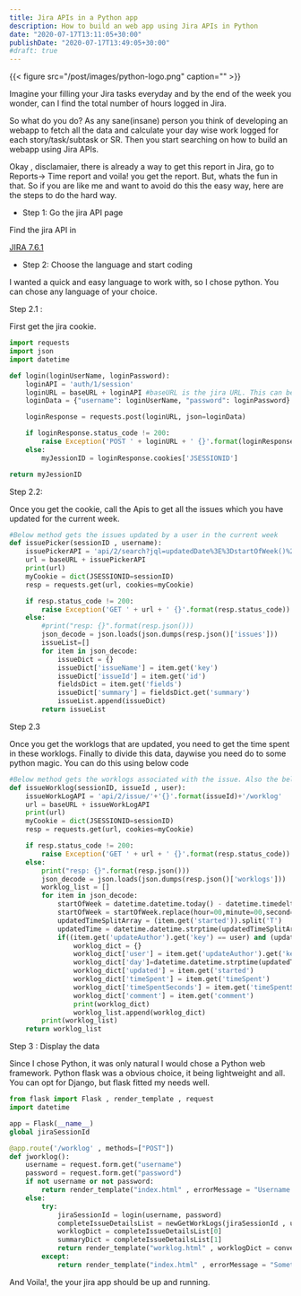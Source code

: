 ```yaml
---
title: Jira APIs in a Python app
description: How to build an web app using Jira APIs in Python
date: "2020-07-17T13:11:05+30:00"
publishDate: "2020-07-17T13:49:05+30:00"
#draft: true
---
```

{{< figure src="/post/images/python-logo.png" caption="" >}}

Imagine your filling your Jira tasks everyday and by the end of the week you wonder, can I find the total number of hours logged in Jira.

So what do you do? As any sane(insane) person you think of developing an webapp to fetch all the data and calculate your day wise work logged for each story/task/subtask or SR. Then you start searching on how to build an webapp using Jira APIs. 

Okay , disclamaier, there is already a way to get this report in Jira, go to Reports→ Time report and voila! you get the report. But, whats the fun in that. So if you are like me and want to avoid do this the easy way, here are the steps to do the hard way.

- Step 1: Go the jira API page

Find the jira API in 

[JIRA 7.6.1](https://docs.atlassian.com/software/jira/docs/api/REST/7.6.1/#api/2/issue-getIssueWorklog)

- Step 2: Choose the language and start coding

I wanted a quick and easy language to work with, so I chose python. You can chose any language of your choice.

Step 2.1 :

First get the jira cookie.

```python
import requests
import json
import datetime

def login(loginUserName, loginPassword):
    loginAPI = 'auth/1/session'
    loginURL = baseURL + loginAPI #baseURL is the jira URL. This can be a company specific Jira URL
    loginData = {"username": loginUserName, "password": loginPassword}

    loginResponse = requests.post(loginURL, json=loginData)

    if loginResponse.status_code != 200:
        raise Exception('POST ' + loginURL + ' {}'.format(loginResponse.status_code))
    else:
        myJessionID = loginResponse.cookies['JSESSIONID']

return myJessionID
```

Step 2.2:

Once you get the cookie, call the Apis to get all the issues which you have updated for the current week. 

```python
#Below method gets the issues updated by a user in the current week
def issuePicker(sessionID , username):
    issuePickerAPI = 'api/2/search?jql=updatedDate%3E%3DstartOfWeek()%20AND%20worklogAuthor%3D'+username+'&fields=issues,summary'
    url = baseURL + issuePickerAPI
    print(url)
    myCookie = dict(JSESSIONID=sessionID)
    resp = requests.get(url, cookies=myCookie)

    if resp.status_code != 200:
        raise Exception('GET ' + url + ' {}'.format(resp.status_code))
    else:
        #print("resp: {}".format(resp.json()))
        json_decode = json.loads(json.dumps(resp.json()['issues']))
        issueList=[]
        for item in json_decode:
            issueDict = {}
            issueDict['issueName'] = item.get('key')
            issueDict['issueId'] = item.get('id')
            fieldsDict = item.get('fields')
            issueDict['summary'] = fieldsDict.get('summary')
            issueList.append(issueDict)
        return issueList
```

Step 2.3

Once you get the worklogs that are updated, you need to get the time spent in these worklogs. Finally to divide this data, daywise you need do to some python magic. You can do this using below code

```python
#Below method gets the worklogs associated with the issue. Also the below method addes the worklogs hours and splits it according to day and issue.
def issueWorklog(sessionID, issueId , user):
    issueWorkLogAPI = 'api/2/issue/'+'{}'.format(issueId)+'/worklog'
    url = baseURL + issueWorkLogAPI
    print(url)
    myCookie = dict(JSESSIONID=sessionID)
    resp = requests.get(url, cookies=myCookie)

    if resp.status_code != 200:
        raise Exception('GET ' + url + ' {}'.format(resp.status_code))
    else:
        print("resp: {}".format(resp.json()))
        json_decode = json.loads(json.dumps(resp.json()['worklogs']))
        worklog_list = []
        for item in json_decode:
            startOfWeek = datetime.datetime.today() - datetime.timedelta(days=datetime.datetime.today().isoweekday() % 7)#This gets time Sunday midnight
            startOfWeek = startOfWeek.replace(hour=00,minute=00,second=0,microsecond=0)
            updatedTimeSplitArray = (item.get('started')).split('T')
            updatedTime = datetime.datetime.strptime(updatedTimeSplitArray[0],"%Y-%m-%d") 
            if((item.get('updateAuthor').get('key') == user) and (updatedTime >= startOfWeek)):#get all the worklogs updated by the user and updated after 1 week from current date
                worklog_dict = {}
                worklog_dict['user'] = item.get('updateAuthor').get('key')
                worklog_dict['day']=datetime.datetime.strptime(updatedTimeSplitArray[0], "%Y-%m-%d").weekday() 
                worklog_dict['updated'] = item.get('started')
                worklog_dict['timeSpent'] = item.get('timeSpent')
                worklog_dict['timeSpentSeconds'] = item.get('timeSpentSeconds')
                worklog_dict['comment'] = item.get('comment')
                print(worklog_dict)
                worklog_list.append(worklog_dict)
        print(worklog_list)
    return worklog_list
```

Step 3 : Display the data

Since I chose Python, it was only natural I would chose a Python web framework. Python flask was a obvious choice, it being lightweight and all. You can opt for Django, but flask fitted my needs well.

```python
from flask import Flask , render_template , request
import datetime

app = Flask(__name__)
global jiraSessionId

@app.route('/worklog' , methods=["POST"])
def jworklog():
    username = request.form.get("username")
    password = request.form.get("password")
    if not username or not password:
        return render_template("index.html" , errorMessage = "Username or password cannot be empty")    
    else:
        try:
            jiraSessionId = login(username, password)
            completeIssueDetailsList = newGetWorkLogs(jiraSessionId , username)
            worklogDict = completeIssueDetailsList[0]
            summaryDict = completeIssueDetailsList[1]
            return render_template("worklog.html" , worklogDict = convertDictFromSecondsToHours(worklogDict) , summaryDict = summaryDict ,  username = username ) 
        except:
            return render_template("index.html" , errorMessage = "Something went wrong")
```

And Voila!, the your jira app should be up and running.

